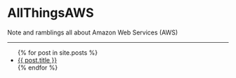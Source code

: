 # AllThingsAWS
Note and ramblings all about Amazon Web Services (AWS)
<hr>


<ul>
  {% for post in site.posts %}
    <li>
      <a href="{{ post.url }}">{{ post.title }}</a>
    </li>
  {% endfor %}
</ul>

